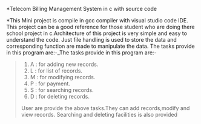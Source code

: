 *Telecom Billing Management System in c with source code

*This Mini project is compile in gcc compiler with visual studio code IDE. This project can be a good reference for those student who are doing there school project in c.Architecture of this project is very simple and easy to understand the code. Just file handling is used to store the data and corresponding function are made to manipulate the data.
The tasks provide in this program are:-_The tasks provide in this program are:-
>1. A : for adding new records.
>2. L : for list of records.
>3. M : for modifying records.
>4. P : for payment.
>5. S : for searching records.
>6. D : for deleting records.
>
> User are provide the above tasks.They can add records,modify and view records. Searching and deleting facilities is also provided
